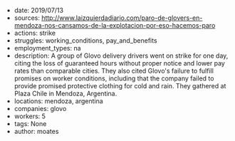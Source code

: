 - date: 2019/07/13
- sources: http://www.laizquierdadiario.com/paro-de-glovers-en-mendoza-nos-cansamos-de-la-explotacion-por-eso-hacemos-paro
- actions: strike
- struggles: working_conditions, pay_and_benefits
- employment_types: na
- description: A group of Glovo delivery drivers went on strike for one day, citing the loss of guaranteed hours without proper notice and lower pay rates than comparable cities. They also cited Glovo's failure to fulfill promises on worker conditions, including that the company failed to provide promised protective clothing for cold and rain. They gathered at Plaza Chile in Mendoza, Argentina.
- locations: mendoza, argentina
- companies: glovo
- workers: 5
- tags: None
- author: moates
